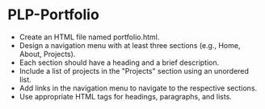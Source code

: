 # PLP-Portfolio

- Create an HTML file named portfolio.html.
- Design a navigation menu with at least three sections (e.g., Home, About, Projects).
- Each section should have a heading and a brief description.
- Include a list of projects in the "Projects" section using an unordered list.
- Add links in the navigation menu to navigate to the respective sections.
- Use appropriate HTML tags for headings, paragraphs, and lists.

